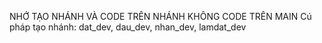 NHỚ TẠO NHÁNH VÀ CODE TRÊN NHÁNH
KHÔNG CODE TRÊN MAIN
Cú pháp tạo nhánh: dat_dev, dau_dev, nhan_dev, lamdat_dev